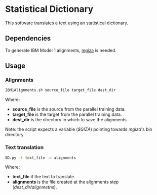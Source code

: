 # Statistical Dictionary #

This software translates a text using an statistical dictionary.

## Dependencies ##

To generate IBM Model 1 alignments, [mgiza](https://github.com/moses-smt/mgiza) is needed.

## Usage ##

### Alignments ###

```bash
IBM1Alignments.sh source_file target_file dest_dir
```

Where:

* **source_file** is the source from the parallel training data.
* **target_file** is the target from the parallel training data.
* **dest_dir** is the directory in which to save the alignments.

Note: the script expects a variable (*$GIZA*) pointing towards *mgiza*'s bin directory.

### Text translation ###

```bash
SD.py -t text_file -a alignments
```

Where:

* **text_file** if the text to translate.
* **alignments** is the file created at the alignments step (*dest_dir/alignmetns*).
